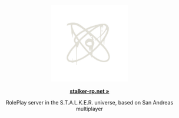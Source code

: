 <p align="center">
  <a aria-label="stalker-rp.net logo" href="https://stalker-rp.net">
    <img src="https://github.com/stalker-rp-net/.github/blob/main/profile/logo.png" width="210" />
  </a>
</p>

<p align="center">
  <a href="https://stalker-rp.net"><strong>stalker-rp.net »</strong></a>
</p>

<p align="center">
  RolePlay server in the S.T.A.L.K.E.R. universe, based on San Andreas multiplayer
</p>

